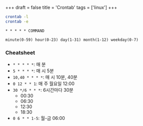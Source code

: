 +++
draft = false
title = 'Crontab'
tags = ['linux']
+++

```sh
crontab -l
crontab -e
```


```
* * * * * COMMAND

minute(0-59) hour(0-23) day(1-31) month(1-12) weekday(0-7)
```

### Cheatsheet

- `* * * * *`: 매 분
- `5 * * * *`: 매 시 5분
- `10,40 * * * *`: 매 시 10분, 40분
- `0 12 * * 1`: 매 주 월요일 12:00
- `30 */6 * * *`: 6시간마다 30분
  - 00:30
  - 06:30
  - 12:30
  - 18:30
- `0 6 * * 1-5`: 월-금 06:00
